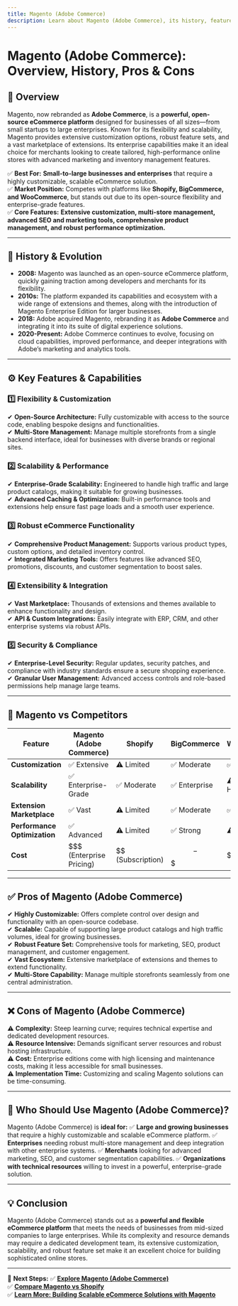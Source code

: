 ```yaml
---
title: Magento (Adobe Commerce)
description: Learn about Magento (Adobe Commerce), its history, features, and how it compares to other eCommerce platforms.
---
```


# **Magento (Adobe Commerce): Overview, History, Pros & Cons**

## **📌 Overview**  
Magento, now rebranded as **Adobe Commerce**, is a **powerful, open-source eCommerce platform** designed for businesses of all sizes—from small startups to large enterprises. Known for its flexibility and scalability, Magento provides extensive customization options, robust feature sets, and a vast marketplace of extensions. Its enterprise capabilities make it an ideal choice for merchants looking to create tailored, high-performance online stores with advanced marketing and inventory management features.

✅ **Best For:** **Small-to-large businesses and enterprises** that require a highly customizable, scalable eCommerce solution.  
✅ **Market Position:** Competes with platforms like **Shopify, BigCommerce, and WooCommerce**, but stands out due to its open-source flexibility and enterprise-grade features.  
✅ **Core Features:** **Extensive customization, multi-store management, advanced SEO and marketing tools, comprehensive product management, and robust performance optimization.**

---

## **📜 History & Evolution**  
- **2008:** Magento was launched as an open-source eCommerce platform, quickly gaining traction among developers and merchants for its flexibility.
- **2010s:** The platform expanded its capabilities and ecosystem with a wide range of extensions and themes, along with the introduction of Magento Enterprise Edition for larger businesses.
- **2018:** Adobe acquired Magento, rebranding it as **Adobe Commerce** and integrating it into its suite of digital experience solutions.
- **2020-Present:** Adobe Commerce continues to evolve, focusing on cloud capabilities, improved performance, and deeper integrations with Adobe’s marketing and analytics tools.

---

## **⚙️ Key Features & Capabilities**

### **1️⃣ Flexibility & Customization**
✔ **Open-Source Architecture:** Fully customizable with access to the source code, enabling bespoke designs and functionalities.  
✔ **Multi-Store Management:** Manage multiple storefronts from a single backend interface, ideal for businesses with diverse brands or regional sites.

### **2️⃣ Scalability & Performance**
✔ **Enterprise-Grade Scalability:** Engineered to handle high traffic and large product catalogs, making it suitable for growing businesses.  
✔ **Advanced Caching & Optimization:** Built-in performance tools and extensions help ensure fast page loads and a smooth user experience.

### **3️⃣ Robust eCommerce Functionality**
✔ **Comprehensive Product Management:** Supports various product types, custom options, and detailed inventory control.  
✔ **Integrated Marketing Tools:** Offers features like advanced SEO, promotions, discounts, and customer segmentation to boost sales.

### **4️⃣ Extensibility & Integration**
✔ **Vast Marketplace:** Thousands of extensions and themes available to enhance functionality and design.  
✔ **API & Custom Integrations:** Easily integrate with ERP, CRM, and other enterprise systems via robust APIs.

### **5️⃣ Security & Compliance**
✔ **Enterprise-Level Security:** Regular updates, security patches, and compliance with industry standards ensure a secure shopping experience.  
✔ **Granular User Management:** Advanced access controls and role-based permissions help manage large teams.

---

## **🔄 Magento vs Competitors**

| Feature                     | Magento (Adobe Commerce) | Shopify            | BigCommerce       | WooCommerce         |
|-----------------------------|--------------------------|--------------------|-------------------|---------------------|
| **Customization**           | ✅ Extensive             | ⚠ Limited          | ✅ Moderate       | ✅ High             |
| **Scalability**             | ✅ Enterprise-Grade      | ✅ Moderate        | ✅ Enterprise     | ⚠ Depends on Hosting|
| **Extension Marketplace**   | ✅ Vast                  | ⚠ Limited          | ✅ Moderate       | ✅ Extensive        |
| **Performance Optimization**| ✅ Advanced             | ⚠ Limited          | ✅ Strong         | ⚠ Varies            |
| **Cost**                    | $$$ (Enterprise Pricing) | $$ (Subscription)  | $$-$$$           | $ (Variable)        |

---

## **✅ Pros of Magento (Adobe Commerce)**
✔ **Highly Customizable:** Offers complete control over design and functionality with an open-source codebase.  
✔ **Scalable:** Capable of supporting large product catalogs and high traffic volumes, ideal for growing businesses.  
✔ **Robust Feature Set:** Comprehensive tools for marketing, SEO, product management, and customer engagement.  
✔ **Vast Ecosystem:** Extensive marketplace of extensions and themes to extend functionality.  
✔ **Multi-Store Capability:** Manage multiple storefronts seamlessly from one central administration.

---

## **❌ Cons of Magento (Adobe Commerce)**
⚠ **Complexity:** Steep learning curve; requires technical expertise and dedicated development resources.  
⚠ **Resource Intensive:** Demands significant server resources and robust hosting infrastructure.  
⚠ **Cost:** Enterprise editions come with high licensing and maintenance costs, making it less accessible for small businesses.  
⚠ **Implementation Time:** Customizing and scaling Magento solutions can be time-consuming.

---

## **🎯 Who Should Use Magento (Adobe Commerce)?**
Magento (Adobe Commerce) is **ideal for:**
✅ **Large and growing businesses** that require a highly customizable and scalable eCommerce platform.
✅ **Enterprises** needing robust multi-store management and deep integration with other enterprise systems.
✅ **Merchants** looking for advanced marketing, SEO, and customer segmentation capabilities.
✅ **Organizations with technical resources** willing to invest in a powerful, enterprise-grade solution.

---

## **💡 Conclusion**
Magento (Adobe Commerce) stands out as a **powerful and flexible eCommerce platform** that meets the needs of businesses from mid-sized companies to large enterprises. While its complexity and resource demands may require a dedicated development team, its extensive customization, scalability, and robust feature set make it an excellent choice for building sophisticated online stores.

---

🚀 **Next Steps:**
✅ **[Explore Magento (Adobe Commerce)](https://magento.com/)**  
✅ **[Compare Magento vs Shopify](#)**  
✅ **[Learn More: Building Scalable eCommerce Solutions with Magento](#)**
